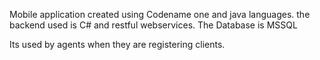 Mobile application created using Codename one and java languages.
the backend used is C# and restful webservices.
The Database is MSSQL 

Its used by agents when they are registering clients.
